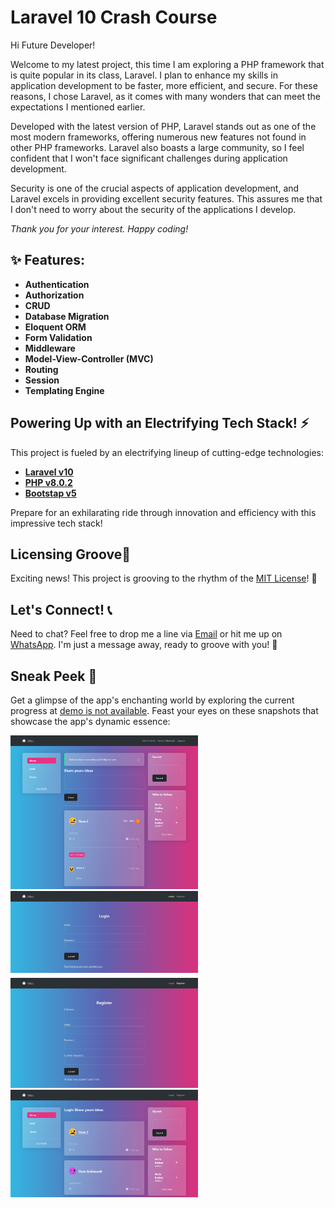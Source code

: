 # Laravel 10 Crash Course

Hi Future Developer!

Welcome to my latest project, this time I am exploring a PHP framework that is quite popular in its class, Laravel. I plan to enhance my skills in application development to be faster, more efficient, and secure. For these reasons, I chose Laravel, as it comes with many wonders that can meet the expectations I mentioned earlier.

Developed with the latest version of PHP, Laravel stands out as one of the most modern frameworks, offering numerous new features not found in other PHP frameworks. Laravel also boasts a large community, so I feel confident that I won't face significant challenges during application development.

Security is one of the crucial aspects of application development, and Laravel excels in providing excellent security features. This assures me that I don't need to worry about the security of the applications I develop.

*Thank you for your interest. Happy coding!*

## ✨ Features:

- **Authentication**
- **Authorization** 
- **CRUD**
- **Database Migration**
- **Eloquent ORM**
- **Form Validation**
- **Middleware**
- **Model-View-Controller (MVC)**
- **Routing**
- **Session**
- **Templating Engine**

## Powering Up with an Electrifying Tech Stack! ⚡

This project is fueled by an electrifying lineup of cutting-edge technologies:

- **[Laravel v10](https://laravel.com/)**
- **[PHP v8.0.2](https://www.php.net/)**
- **[Bootstap v5](https://getbootstrap.com/)**

Prepare for an exhilarating ride through innovation and efficiency with this impressive tech stack!

## Licensing Groove🕺

Exciting news! This project is grooving to the rhythm of the [MIT License](https://github.com/novaardiansyah/genius-ai-generator/blob/main/LICENSE)! 🎉

## Let's Connect! 📞

Need to chat? Feel free to drop me a line via [Email](mailto:novaardiansyah78@gmail.com) or hit me up on [WhatsApp](https://wa.me/6289506668480?text=Hi%20Nova,%20I%20have%20a%20question%20about%20your%20project%20on%20GitHub:%20https://github.com/novaardiansyah/genius-ai-generator). I'm just a message away, ready to groove with you! 📩

## Sneak Peek 🌟

Get a glimpse of the app's enchanting world by exploring the current progress at [demo is not available](). Feast your eyes on these snapshots that showcase the app's dynamic essence:

<div style="margin-bottom: 5px">
  <img src="public/capture/image-1.png" alt="image-1" style="width: 300px; margin-right: 10px" />
  <img src="public/capture/image-2.png" alt="image-2" style="width: 300px;" />
</div>

<div style="margin-bottom: 5px">
  <img src="public/capture/image-3.png" alt="image-5" style="width: 300px; margin-right: 10px" />
  <img src="public/capture/image-4.png" alt="image-3" style="width: 300px; margin-right: 10px" />
  </div>